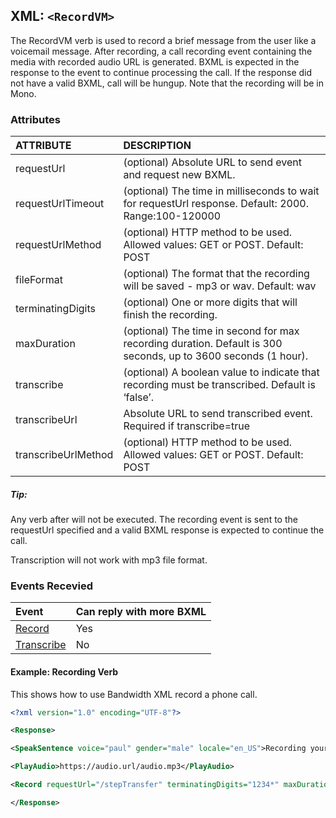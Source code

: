 
## XML: `<RecordVM>`
The RecordVM verb is used to record a brief message from the user like a voicemail message. After recording, a call recording event containing the media with recorded audio URL is generated. BXML is expected in the response to the event to continue processing the call. If the response did not have a valid BXML, call will be hungup. 
Note that the recording will be in Mono. 

### Attributes
| ATTRIBUTE             | DESCRIPTION                                                                                                    |
|:----------------------|:---------------------------------------------------------------------------------------------------------------|
| requestUrl            | (optional) Absolute URL to send event and request new BXML.                                        |
| requestUrlTimeout     | (optional) The time in milliseconds to wait for requestUrl response. Default: 2000. Range:100-120000          |
| requestUrlMethod      | (optional) HTTP method to be used. Allowed values: GET or POST. Default: POST                                  |
| fileFormat            | (optional) The format that the recording will be saved - mp3 or wav. Default: wav                              |
| terminatingDigits     | (optional) One or more digits that will finish the recording.                                                  |
| maxDuration           | (optional) The time in second for max recording duration. Default is 300 seconds, up to 3600 seconds (1 hour). |
| transcribe            | (optional) A boolean value to indicate that recording must be transcribed. Default is ‘false’.                 |
| transcribeUrl         | Absolute URL to send transcribed event. Required if transcribe=true                                            |
| transcribeUrlMethod   | (optional) HTTP method to be used. Allowed values: GET or POST. Default: POST                                  |

##### Tip:
Any verb after <RecordVM> will not be executed. The recording event is sent to the requestUrl specified and a valid BXML response is expected to continue the call.

<aside class="alert general small">
<p>
Transcription will not work with mp3 file format.
</p>
</aside>

### Events Recevied

| Event                              | Can reply with more BXML |
|:-----------------------------------|:-------------------------|
| [Record](events/recording.md)      | Yes                      |
| [Transcribe](events/transcribe.md) | No                       |


#### Example: Recording Verb
This shows how to use Bandwidth XML record a phone call.

```XML
<?xml version="1.0" encoding="UTF-8"?>

<Response>

<SpeakSentence voice="paul" gender="male" locale="en_US">Recording your call, type 1 2 3 4 * to stop recording</SpeakSentence>

<PlayAudio>https://audio.url/audio.mp3</PlayAudio>

<Record requestUrl="/stepTransfer" terminatingDigits="1234*" maxDuration="60" transcribe="true" transcribeCallbackUrl="https://transcribe.url/result"/ >

</Response>
```
